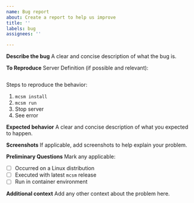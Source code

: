 ```yaml
---
name: Bug report
about: Create a report to help us improve
title: ''
labels: bug
assignees: ''

---
```


**Describe the bug**
A clear and concise description of what the bug is.

**To Reproduce**
Server Definition (if possible and relevant):
```yaml
```
Steps to reproduce the behavior:
1. `mcsm install`
2. `mcsm run`
3. Stop server
4. See error

**Expected behavior**
A clear and concise description of what you expected to happen.

**Screenshots**
If applicable, add screenshots to help explain your problem.

**Preliminary Questions**
Mark any applicable:
- [ ] Occurred on a Linux distribution
- [ ] Executed with latest `mcsm` release
- [ ] Run in container environment

**Additional context**
Add any other context about the problem here.
